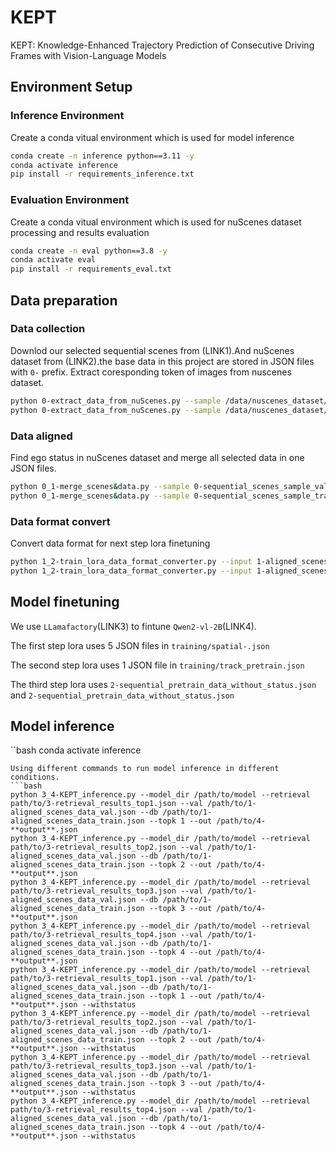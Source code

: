 # KEPT
KEPT: Knowledge-Enhanced Trajectory Prediction of Consecutive Driving Frames with Vision-Language Models
## Environment Setup
### Inference Environment
Create a conda vitual environment which is used for model inference
```bash
conda create -n inference python==3.11 -y
conda activate inference
pip install -r requirements_inference.txt
```
### Evaluation Environment
Create a conda vitual environment which is used for nuScenes dataset processing and results evaluation
```bash
conda create -n eval python==3.8 -y
conda activate eval
pip install -r requirements_eval.txt
```
## Data preparation
### Data collection
Downlod our selected sequential scenes from (LINK1).And nuScenes dataset from (LINK2).the base data in this project are stored in JSON files with `0-` prefix.
Extract coresponding token of images from nuscenes dataset.
```bash
python 0-extract_data_from_nuScenes.py --sample /data/nuscenes_dataset/v1.0-trainval/sample_data.json --input 0-sequential_scenes_val.json --output 0-sequential_scenes_sample_val.json
python 0-extract_data_from_nuScenes.py --sample /data/nuscenes_dataset/v1.0-trainval/sample_data.json --input 0-sequential_scenes_train.json --output 0-sequential_scenes_sample_train.json
```
### Data aligned
Find ego status in nuScenes dataset and merge all selected data in one JSON files.
```bash
python 0_1-merge_scenes&data.py --sample 0-sequential_scenes_sample_val.json --scenes 0-sequential_scenes_val.json --out 1-aligned_scenes_data_val.json
python 0_1-merge_scenes&data.py --sample 0-sequential_scenes_sample_train.json --scenes 0-sequential_scenes_train.json --out 1-aligned_scenes_data_train.json  
```
### Data format convert
Convert data format for next step lora finetuning
```bash
python 1_2-train_lora_data_format_converter.py --input 1-aligned_scenes_data_val.json --output 2-sequential_pretrain_data_with_status.json --status
python 1_2-train_lora_data_format_converter.py --input 1-aligned_scenes_data_val.json --output 2-sequential_pretrain_data_without_status.json
```
## Model finetuning
We use `LLamafactory`(LINK3) to fintune `Qwen2-vl-2B`(LINK4).

The first step lora uses 5 JSON files in `training/spatial-.json`

The second step lora uses 1 JSON file in `training/track_pretrain.json`

The third step lora uses `2-sequential_pretrain_data_without_status.json` and `2-sequential_pretrain_data_without_status.json`
## Model inference
``bash
conda activate inference
```
Using different commands to run model inference in different conditions.
```bash
python 3_4-KEPT_inference.py --model_dir /path/to/model --retrieval path/to/3-retrieval_results_top1.json --val /path/to/1-aligned_scenes_data_val.json --db /path/to/1-aligned_scenes_data_train.json --topk 1 --out /path/to/4-**output**.json
python 3_4-KEPT_inference.py --model_dir /path/to/model --retrieval path/to/3-retrieval_results_top2.json --val /path/to/1-aligned_scenes_data_val.json --db /path/to/1-aligned_scenes_data_train.json --topk 2 --out /path/to/4-**output**.json
python 3_4-KEPT_inference.py --model_dir /path/to/model --retrieval path/to/3-retrieval_results_top3.json --val /path/to/1-aligned_scenes_data_val.json --db /path/to/1-aligned_scenes_data_train.json --topk 3 --out /path/to/4-**output**.json
python 3_4-KEPT_inference.py --model_dir /path/to/model --retrieval path/to/3-retrieval_results_top4.json --val /path/to/1-aligned_scenes_data_val.json --db /path/to/1-aligned_scenes_data_train.json --topk 4 --out /path/to/4-**output**.json
python 3_4-KEPT_inference.py --model_dir /path/to/model --retrieval path/to/3-retrieval_results_top1.json --val /path/to/1-aligned_scenes_data_val.json --db /path/to/1-aligned_scenes_data_train.json --topk 1 --out /path/to/4-**output**.json --withstatus
python 3_4-KEPT_inference.py --model_dir /path/to/model --retrieval path/to/3-retrieval_results_top2.json --val /path/to/1-aligned_scenes_data_val.json --db /path/to/1-aligned_scenes_data_train.json --topk 2 --out /path/to/4-**output**.json --withstatus
python 3_4-KEPT_inference.py --model_dir /path/to/model --retrieval path/to/3-retrieval_results_top3.json --val /path/to/1-aligned_scenes_data_val.json --db /path/to/1-aligned_scenes_data_train.json --topk 3 --out /path/to/4-**output**.json --withstatus
python 3_4-KEPT_inference.py --model_dir /path/to/model --retrieval path/to/3-retrieval_results_top4.json --val /path/to/1-aligned_scenes_data_val.json --db /path/to/1-aligned_scenes_data_train.json --topk 4 --out /path/to/4-**output**.json --withstatus
```
